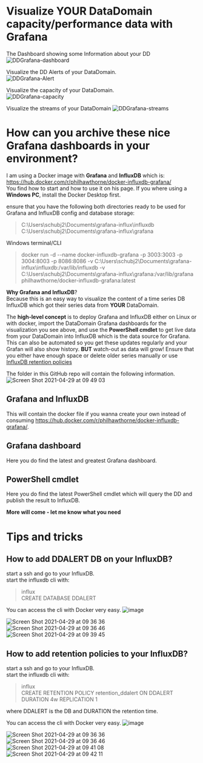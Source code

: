 # Visualize YOUR DataDomain capacity/performance data with Grafana

The Dashboard showing some Information about your DD 
![DDGrafana-dashboard](https://user-images.githubusercontent.com/17120076/116391028-f5210800-a81e-11eb-923c-2f649867e92e.gif) 

Visualize the DD Alerts of your DataDomain.   
![DDGrafana-Alert](https://user-images.githubusercontent.com/17120076/116391246-32859580-a81f-11eb-8d0f-ca799d2c55ca.gif) 

Visualize the capacity of your DataDomain.  
![DDGrafana-capacity](https://user-images.githubusercontent.com/17120076/116391358-5943cc00-a81f-11eb-8bc3-5bd4878a1625.gif) 

Visualize the streams of your DataDomain
![DDGrafana-streams](https://user-images.githubusercontent.com/17120076/116391883-01f22b80-a820-11eb-95f5-e02b007dd085.gif) 

# How can you archive these nice Grafana dashboards in your environment?   

I am using a Docker image with **Grafana** and **InfluxDB** which is:    
https://hub.docker.com/r/philhawthorne/docker-influxdb-grafana/     
You find how to start and how to use it on his page.
If you where using a **Windows PC**, install the Docker Desktop first.

ensure that you have the following both directories ready to be used for Grafana and InfluxDB config and database storage:  
>C:\Users\schubj2\Documents\grafana-influx\influxdb     
>C:\Users\schubj2\Documents\grafana-influx\grafana   

Windows terminal/CLI
>docker run -d --name docker-influxdb-grafana -p 3003:3003 -p 3004:8003 -p 8086:8086 -v C:\Users\schubj2\Documents\grafana-influx\influxdb:/var/lib/influxdb -v C:\Users\schubj2\Documents\grafana-influx\grafana:/var/lib/grafana philhawthorne/docker-influxdb-grafana:latest


**Why Grafana and InfluxDB**?   
Because this is an easy way to visualize the content of a time series DB InfluxDB which got their series data from **YOUR** DataDomain.  

The **high-level concept** is to deploy Grafana and InfluxDB either on Linux or with docker, import the DataDomain Grafana dashboards for the visualization you see above, and use the **PowerShell cmdlet** to get live data from your DataDomain into InfluxDB which is the data source for Grafana. This can also be automated so you get these updates regularly and your Grafan will also show history. **BUT** watch-out as data will grow! Ensure that you either have enough space or delete older series manually or use [InfluxDB retention policies](https://docs.influxdata.com/influxdb/v1.8/guides/downsample_and_retain/)


The folder in this GitHub repo will contain the following information.   
![Screen Shot 2021-04-29 at 09 49 03](https://user-images.githubusercontent.com/17120076/116518131-2ad1f980-a8d0-11eb-9a75-93480a258c36.png)

## Grafana and InfluxDB  
This will contain the docker file if you wanna create your own instead of consuming https://hub.docker.com/r/philhawthorne/docker-influxdb-grafana/.                   
## Grafana dashboard  
Here you do find the latest and greatest Grafana dashboard. 

## PowerShell cmdlet  
Here you do find the latest PowerShell cmdlet which will query the DD and publish the result to InfluxDB.             

**More will come - let me know what you need**
# Tips and tricks

## How to add DDALERT DB on your InfluxDB?
start a ssh and go to your InfluxDB.   
start the influxdb cli with:   
>influx  
>CREATE DATABASE DDALERT

You can access the cli with Docker very easy. 
![image](https://user-images.githubusercontent.com/17120076/116521851-c7969600-a8d4-11eb-8ce9-ac930a647172.png)


![Screen Shot 2021-04-29 at 09 36 36](https://user-images.githubusercontent.com/17120076/116517030-a632ab80-a8ce-11eb-9679-37e3a237103a.png)   
![Screen Shot 2021-04-29 at 09 36 46](https://user-images.githubusercontent.com/17120076/116517045-aa5ec900-a8ce-11eb-9ba8-67d3b11801b8.png)   
![Screen Shot 2021-04-29 at 09 39 45](https://user-images.githubusercontent.com/17120076/116517410-340e9680-a8cf-11eb-8d9b-5c4a3d5b0043.png)    

## How to add retention policies to your InfluxDB?
start a ssh and go to your InfluxDB.   
start the influxdb cli with:   
>influx   
>CREATE RETENTION POLICY retention_ddalert ON DDALERT DURATION 4w REPLICATION 1  

where DDALERT is the DB and DURATION the retention time.  

You can access the cli with Docker very easy. 
![image](https://user-images.githubusercontent.com/17120076/116521851-c7969600-a8d4-11eb-8ce9-ac930a647172.png)


![Screen Shot 2021-04-29 at 09 36 36](https://user-images.githubusercontent.com/17120076/116517030-a632ab80-a8ce-11eb-9679-37e3a237103a.png)    
![Screen Shot 2021-04-29 at 09 36 46](https://user-images.githubusercontent.com/17120076/116517045-aa5ec900-a8ce-11eb-9ba8-67d3b11801b8.png)      
![Screen Shot 2021-04-29 at 09 41 08](https://user-images.githubusercontent.com/17120076/116517429-3bce3b00-a8cf-11eb-9958-c8686a2ef160.png)   
![Screen Shot 2021-04-29 at 09 42 11](https://user-images.githubusercontent.com/17120076/116517437-3e309500-a8cf-11eb-8f8d-34761a0076ff.png)      


